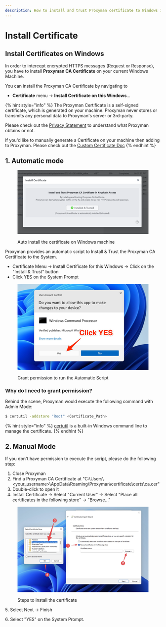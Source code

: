 ```yaml
---
description: How to install and trust Proxyman certificate to Windows 10 / 11
---
```


# Install Certificate

## Install Certificates on Windows

In order to intercept encrypted HTTPS messages (Request or Response), you have to install **Proxyman CA Certificate** on your current Windows Machine.

You can install the Proxyman CA Certificate by navigating to

* **Certificate** menu -> **Install Certificate on this Windows**...

{% hint style="info" %}
The Proxyman Certificate is a self-signed certificate, which is generated on your machine. Proxyman never stores or transmits any personal data to Proxyman's server or 3rd-party.

Please check out the [Privacy Statement](https://proxyman.io/privacy) to understand what Proxyman obtains or not.

If you'd like to manually generate a Certificate on your machine then adding to Proxyman. Please check out the [Custom Certificate Doc](../advanced-features/custom-certificates.md#6-how-to-generate-self-signed-certificates-for-custom-root-certificate-that-comply-with-new-apples-security-requirements)
{% endhint %}

## 1. Automatic mode

<figure><img src="../.gitbook/assets/Screenshot 2023-01-23 at 09.38.09.png" alt=""><figcaption><p>Auto install the certificate on Windows machine</p></figcaption></figure>

Proxyman provides an automatic script to Install & Trust the Proxyman CA Certificate to the System.

* Certificate Menu -> Install Certificate for this Windows -> Click on the "Install & Trust" button
* Click YES on the System Prompt

<figure><img src="../.gitbook/assets/Screenshot_2023-01-23_at_09_41_41.jpg" alt=""><figcaption><p>Grant permission to run the Automatic Script</p></figcaption></figure>

### Why do I need to grant permission?

Behind the scene, Proxyman would execute the following command with Admin Mode:

```bash
$ certutil -addstore "Root" <Certificate_Path>
```

{% hint style="info" %}
[certutil](https://learn.microsoft.com/en-us/windows-server/administration/windows-commands/certutil) is a built-in Windows command line to manage the certificate.
{% endhint %}

## 2. Manual Mode

If you don't have permission to execute the script, please do the following step:

1. Close Proxyman
2. Find a Proxyman CA Certificate at "C:\Users\\\<your\_username>\AppData\Roaming\Proxyman\certificate\certs\ca.cer"
3. Double-click to open it
4. Install Certificate -> Select "Current User" -> Select "Place all certificates in the following store" -> "Browse..."

<figure><img src="../.gitbook/assets/212792551-e3875685-294b-46b4-b563-b3c7051fb29a.jpg" alt=""><figcaption><p>Steps to install the certificate</p></figcaption></figure>

5\. Select Next -> Finish

6\. Select "YES" on the System Prompt.

